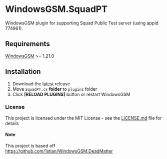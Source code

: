 # WindowsGSM.SquadPT
WindowsGSM plugin for supporting Squad Public Test server (using appid 774961).

## Requirements
[WindowsGSM](https://github.com/WindowsGSM/WindowsGSM) >= 1.21.0

## Installation
1. Download the [latest](https://github.com/DiscoveryOV/WindowsGSM.SquadPT/releases/latest) release
1. Move `SquadPT.cs` **folder** to `plugins` folder
1. Click **[RELOAD PLUGINS]** button or restart WindowsGSM

### License
This project is licensed under the MIT License - see the [LICENSE.md](https://github.com/DiscoveryOV/WindowsGSM.SquadPT/blob/master/LICENSE) file for details

#### Note
This project is based off https://github.com/1stian/WindowsGSM.DeadMatter
